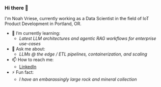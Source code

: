 ### Hi there 👋

I'm Noah Vriese, currently working as a Data Scientist in the field of IoT Product Development in Portland, OR.

- 🌱 I’m currently learning:
  - _Latest LLM architectures and agentic RAG workflows for enterprise use-cases_
- 💬 Ask me about:
  - _LLMs @ the edge / ETL pipelines, containerization, and scaling_
- 📫 How to reach me:
  - [LinkedIn](https://www.linkedin.com/in/noah-vriese/)
- ⚡ Fun fact:
  - _I have an embarassingly large rock and mineral collection_ 

